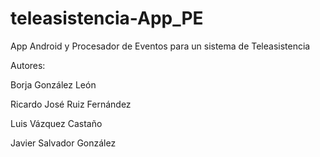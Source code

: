 ﻿# teleasistencia-App_PE
App Android y Procesador de Eventos para un sistema de Teleasistencia

Autores:

Borja González León

Ricardo José Ruiz Fernández

Luis Vázquez Castaño

Javier Salvador González

